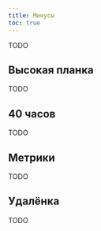 ```yaml
---
title: Минусы
toc: true
---
```


TODO

## Высокая планка

TODO

## 40 часов

TODO

## Метрики

TODO

## Удалёнка

TODO

